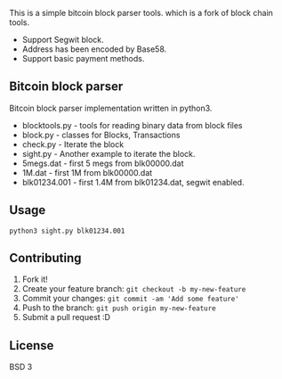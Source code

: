 This is a simple bitcoin block parser tools. which is a fork of block chain tools.

- Support Segwit block.
- Address has been encoded by Base58.
- Support basic payment methods.   

## Bitcoin block parser

Bitcoin block parser implementation written in python3.

- blocktools.py - tools for reading binary data from block files
- block.py - classes for Blocks, Transactions
- check.py - Iterate the block
- sight.py - Another example to iterate the block.
- 5megs.dat - first 5 megs from blk00000.dat
- 1M.dat - first 1M from blk00000.dat
- blk01234.001 - first 1.4M from blk01234.dat, segwit enabled.

## Usage

```
python3 sight.py blk01234.001
```

## Contributing

1. Fork it!
2. Create your feature branch: `git checkout -b my-new-feature`
3. Commit your changes: `git commit -am 'Add some feature'`
4. Push to the branch: `git push origin my-new-feature`
5. Submit a pull request :D

## License

BSD 3
